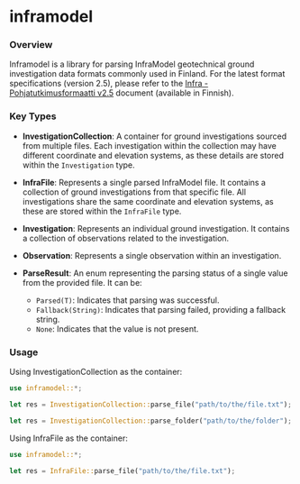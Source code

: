 # inframodel

### Overview

Inframodel is a library for parsing InfraModel geotechnical ground investigation data formats commonly used in Finland. For the latest format specifications (version 2.5), please refer to the [Infra - Pohjatutkimusformaatti v2.5](https://sgy.fi/content/uploads/2018/11/infra_formaatti_v2-5_011118.pdf) document (available in Finnish).

### Key Types

- **InvestigationCollection**: A container for ground investigations sourced from multiple files. Each investigation within the collection may have different coordinate and elevation systems, as these details are stored within the `Investigation` type.

- **InfraFile**: Represents a single parsed InfraModel file. It contains a collection of ground investigations from that specific file. All investigations share the same coordinate and elevation systems, as these are stored within the `InfraFile` type.

- **Investigation**: Represents an individual ground investigation. It contains a collection of observations related to the investigation.

- **Observation**: Represents a single observation within an investigation.

- **ParseResult**: An enum representing the parsing status of a single value from the provided file. It can be:
    - `Parsed(T)`: Indicates that parsing was successful.
    - `Fallback(String)`: Indicates that parsing failed, providing a fallback string.
    - `None`: Indicates that the value is not present.

### Usage

Using InvestigationCollection as the container:

   ```rust
  use inframodel::*;

  let res = InvestigationCollection::parse_file("path/to/the/file.txt");
 
  let res = InvestigationCollection::parse_folder("path/to/the/folder"); 
   ```


Using InfraFile as the container:

   ```rust
  use inframodel::*;

  let res = InfraFile::parse_file("path/to/the/file.txt"); 
   ```
